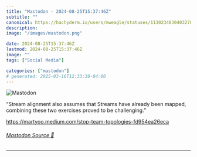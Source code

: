 ```yaml
---
title: "Mastodon - 2024-08-25T15:37:46Z"
subtitle: ""
canonical: https://hachyderm.io/users/mweagle/statuses/113023403040327863
description:
image: "/images/mastodon.png"

date: 2024-08-25T15:37:46Z
lastmod: 2024-08-25T15:37:46Z
image: ""
tags: ["Social Media"]

categories: ["mastodon"]
# generated: 2025-03-16T12:33:30-04:00
---
```

![Mastodon](/images/mastodon.png)

<p>“Stream alignment also assumes that Streams have already been mapped, combining these two exercises proved to be challenging.”</p><p><a href="https://martyoo.medium.com/stop-team-topologies-fd954ea26eca" target="_blank" rel="nofollow noopener noreferrer" translate="no"><span class="invisible">https://</span><span class="ellipsis">martyoo.medium.com/stop-team-t</span><span class="invisible">opologies-fd954ea26eca</span></a></p>


###### [Mastodon Source 🐘](https://hachyderm.io/@mweagle/113023403040327863)

___
